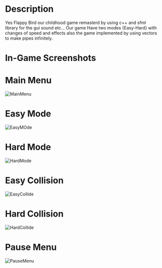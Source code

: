 # Description 
  Yes Flappy Bird our childhood game remasterd by using c++ and sfml library for the gui sound etc...
  Our game Have two modes {Easy-Hard} with changes of speed and effects also the game implemented by using vectors to make pipes infinitely.
  
# In-Game Screenshots

# Main Menu 
![MainMenu](https://user-images.githubusercontent.com/96030527/167963452-39ca3ecc-c66f-44d9-af70-50ebba77f28c.png)

# Easy Mode 
![EasyMOde](https://user-images.githubusercontent.com/96030527/167963678-cf239a19-bafc-4c79-bcf0-92d4138094e8.png)

# Hard Mode
![HardMode](https://user-images.githubusercontent.com/96030527/167963543-14129f25-2436-4555-a91e-df7998eacb2e.png)

# Easy Collision
![EasyCollide](https://user-images.githubusercontent.com/96030527/167963475-b149405a-7b39-4673-9cd9-cf91a8f9a543.png)

# Hard Collision
![HardCollide](https://user-images.githubusercontent.com/96030527/167963520-bf8e7891-2735-4f0a-87c7-6997a9f39d09.png)

# Pause Menu
![PauseMenu](https://user-images.githubusercontent.com/96030527/167963432-9ea185f5-0bd7-4b1b-a8e1-f955cdd082df.png)
